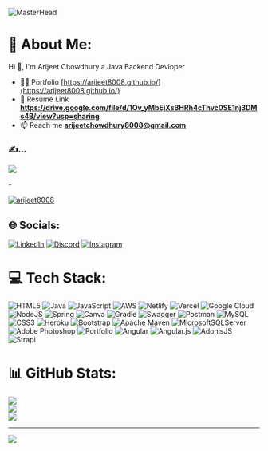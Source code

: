 ![MasterHead](https://user-images.githubusercontent.com/105917614/201415026-4f3f4d1e-b314-478b-85ec-7a492ef3dd7c.gif)
# 💫 About Me:
Hi 👋, I'm Arijeet Chowdhury a Java Backend Devloper
- 👨‍💻 Portfolio  [https://arijeet8008.github.io/](https://arijeet8008.github.io/)
- 💬 Resume Link **https://drive.google.com/file/d/1Ov_yMbEjXsBHRh4cThvc0SE1nj3DMs4B/view?usp=sharing**
- 📫 Reach me **arijeetchowdhury8008@gmail.com**
### ✍️...
![](https://quotes-github-readme.vercel.app/api?type=horizontal&theme=radical)

-<p align="left"> <a href="https://github.com/ryo-ma/github-profile-trophy"><img src="https://github-profile-trophy.vercel.app/?username=arijeet8008" alt="arijeet8008" /></a> </p>

## 🌐 Socials:
[![LinkedIn](https://img.shields.io/badge/LinkedIn-%230077B5.svg?logo=linkedin&logoColor=white)](https://linkedin.com/in/arijeet-chowdhury-38a7a5147) [![Discord](https://img.shields.io/badge/Discord-%237289DA.svg?logo=discord&logoColor=white)](https://discord.gg/gx6eE3tN) [![Instagram](https://img.shields.io/badge/Instagram-%23E4405F.svg?logo=Instagram&logoColor=white)](https://instagram.com/chowdhuryarijeet)

# 💻 Tech Stack:
![HTML5](https://img.shields.io/badge/html5-%23E34F26.svg?style=for-the-badge&logo=html5&logoColor=white) ![Java](https://img.shields.io/badge/java-%23ED8B00.svg?style=for-the-badge&logo=java&logoColor=white) ![JavaScript](https://img.shields.io/badge/javascript-%23323330.svg?style=for-the-badge&logo=javascript&logoColor=%23F7DF1E) ![AWS](https://img.shields.io/badge/AWS-%23FF9900.svg?style=for-the-badge&logo=amazon-aws&logoColor=white) ![Netlify](https://img.shields.io/badge/netlify-%23000000.svg?style=for-the-badge&logo=netlify&logoColor=#00C7B7) ![Vercel](https://img.shields.io/badge/vercel-%23000000.svg?style=for-the-badge&logo=vercel&logoColor=white) ![Google Cloud](https://img.shields.io/badge/Google%20Cloud-%234285F4.svg?style=for-the-badge&logo=google-cloud&logoColor=white) ![NodeJS](https://img.shields.io/badge/node.js-6DA55F?style=for-the-badge&logo=node.js&logoColor=white) ![Spring](https://img.shields.io/badge/spring-%236DB33F.svg?style=for-the-badge&logo=spring&logoColor=white) ![Canva](https://img.shields.io/badge/Canva-%2300C4CC.svg?style=for-the-badge&logo=Canva&logoColor=white) ![Gradle](https://img.shields.io/badge/Gradle-02303A.svg?style=for-the-badge&logo=Gradle&logoColor=white) ![Swagger](https://img.shields.io/badge/-Swagger-%23Clojure?style=for-the-badge&logo=swagger&logoColor=white) ![Postman](https://img.shields.io/badge/Postman-FF6C37?style=for-the-badge&logo=postman&logoColor=white) ![MySQL](https://img.shields.io/badge/mysql-%2300f.svg?style=for-the-badge&logo=mysql&logoColor=white) ![CSS3](https://img.shields.io/badge/css3-%231572B6.svg?style=for-the-badge&logo=css3&logoColor=white) ![Heroku](https://img.shields.io/badge/heroku-%23430098.svg?style=for-the-badge&logo=heroku&logoColor=white) ![Bootstrap](https://img.shields.io/badge/bootstrap-%23563D7C.svg?style=for-the-badge&logo=bootstrap&logoColor=white) ![Apache Maven](https://img.shields.io/badge/Apache%20Maven-C71A36?style=for-the-badge&logo=Apache%20Maven&logoColor=white) ![MicrosoftSQLServer](https://img.shields.io/badge/Microsoft%20SQL%20Sever-CC2927?style=for-the-badge&logo=microsoft%20sql%20server&logoColor=white) ![Adobe Photoshop](https://img.shields.io/badge/adobephotoshop-%2331A8FF.svg?style=for-the-badge&logo=adobephotoshop&logoColor=white) ![Portfolio](https://img.shields.io/badge/Portfolio-%23000000.svg?style=for-the-badge&logo=firefox&logoColor=#FF7139) ![Angular](https://img.shields.io/badge/angular-%23DD0031.svg?style=for-the-badge&logo=angular&logoColor=white) ![Angular.js](https://img.shields.io/badge/angular.js-%23E23237.svg?style=for-the-badge&logo=angularjs&logoColor=white) ![AdonisJS](https://img.shields.io/badge/adonisjs-%23220052.svg?style=for-the-badge&logo=adonisjs&logoColor=white) ![Strapi](https://img.shields.io/badge/strapi-%232E7EEA.svg?style=for-the-badge&logo=strapi&logoColor=white)
# 📊 GitHub Stats:
![](https://github-readme-stats-sigma-five.vercel.app/api?username=arijeet8008&theme=blueberry&hide_border=false&include_all_commits=true&count_private=true)<br/>
![](https://github-readme-streak-stats.herokuapp.com/?user=arijeet8008&theme=blueberry&hide_border=false)<br/>
![](https://github-readme-stats-sigma-five.vercel.app/api/top-langs/?username=arijeet8008&theme=blueberry&hide_border=false&include_all_commits=true&count_private=true&layout=compact)

---
[![](https://visitcount.itsvg.in/api?id=arijeet8008&icon=0&color=0)](https://visitcount.itsvg.in)

<!-- Proudly created with GPRM ( https://gprm.itsvg.in ) -->
